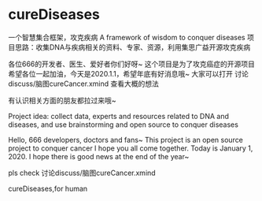 # cureDiseases
一个智慧集合框架，攻克疾病 A framework of wisdom to conquer diseases
项目思路：收集DNA与疾病相关的资料、专家、资源，利用集思广益开源攻克疾病


各位666的开发者、医生、爱好者你们好呀~ 这个项目是为了攻克癌症的开源项目  希望各位一起加油，今天是2020.1.1，希望年底有好消息哦~
大家可以打开                  讨论discuss/脑图cureCancer.xmind    查看大概的想法

有认识相关方面的朋友都拉过来哦~



Project idea: collect data, experts and resources related to DNA and diseases, and use brainstorming and open source to conquer diseases

Hello, 666 developers, doctors and fans~ This project is an open source project to conquer cancer I hope you all come together. Today is January 1, 2020. I hope there is good news at the end of the year~

pls check    讨论discuss/脑图cureCancer.xmind

cureDiseases,for human
